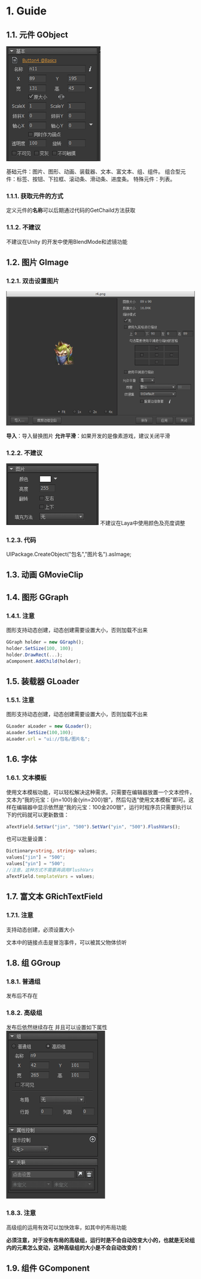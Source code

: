 # 1. Guide
## 1.1. 元件 GObject
![](_v_images/20181218173008747_12909.png)

基础元件：图片、图形、动画、装载器、文本、富文本、组、组件。
组合型元件：标签、按钮、下拉框、滚动条、滑动条、进度条。
特殊元件：列表。
### 1.1.1. 获取元件的方式
定义元件的**名称**可以后期通过代码的GetChaild方法获取
### 1.1.2. 不建议
不建议在Unity 的开发中使用BlendMode和滤镜功能

## 1.2. 图片 GImage
### 1.2.1. 双击设置图片
![20170727152217](_v_images/20181218173427975_29044.png)

**导入**：导入替换图片
**允许平滑**：如果开发的是像素游戏，建议关闭平滑

### 1.2.2. 不建议
![](_v_images/20181218173651080_18630.png)
不建议在Laya中使用颜色及亮度调整  

### 1.2.3. 代码
UIPackage.CreateObject("包名","图片名").asImage;

## 1.3. 动画 GMovieClip
## 1.4. 图形 GGraph
### 1.4.1. 注意
图形支持动态创建，动态创建需要设置大小，否则加载不出来
``` Typescript
GGraph holder = new GGraph();
holder.SetSize(100, 100);
holder.DrawRect(...);
aComponent.AddChild(holder);
```

## 1.5. 装载器 GLoader
### 1.5.1. 注意
图形支持动态创建，动态创建需要设置大小，否则加载不出来
``` Typescript
GLoader aLoader = new GLoader();
aLoader.SetSize(100,100);
aLoader.url = "ui://包名/图片名";
```

## 1.6. 字体
### 1.6.1. 文本模板
使用文本模板功能，可以轻松解决这种需求。只需要在编辑器放置一个文本控件，文本为“我的元宝：{jin=100}金{yin=200}银”，然后勾选“使用文本模板”即可。这样在编辑器中显示依然是“我的元宝：100金200银”，运行时程序员只需要执行以下的代码就可以更新数值：

``` Typescript
aTextField.SetVar("jin", "500").SetVar("yin", "500").FlushVars();
```
也可以批量设置：

``` Typescript
Dictionary<string, string> values;
values["jin"] = "500";
values["yin"] = "500";
//注意，这种方式不需要再调用FlushVars
aTextField.templateVars = values;
```

## 1.7. 富文本 GRichTextField
### 1.7.1. 注意
支持动态创建，必须设置大小

文本中的链接点击是冒泡事件，可以被其父物体侦听

## 1.8. 组 GGroup
### 1.8.1. 普通组
发布后不存在
### 1.8.2. 高级组
发布后依然继续存在
并且可以设置如下属性
![](_v_images/20181218174754408_1156.png)

### 1.8.3. 注意
高级组的运用有效可以加快效率，如其中的布局功能

**必须注意，对于没有布局的高级组，运行时是不会自动改变大小的，也就是无论组内的元素怎么变动，这种高级组的大小是不会自动改变的！**

## 1.9. 组件 GComponent
